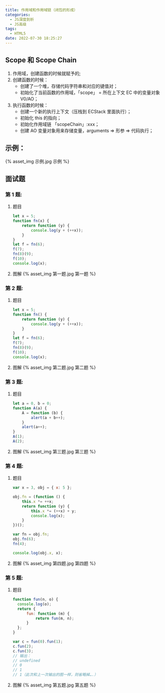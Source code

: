 ```yaml
---
title: 作用域和作用域链（闭包的形成）
categories:
  - JS深度剖析
  - JS高级
tags:
  - HTML5
date: 2022-07-30 18:25:27
---
```


## Scope 和 Scope Chain
1. 作用域，创建函数的时候就赋予的;
2. 创建函数的时候：
    - 创建了一个堆，存储代码字符串和对应的键值对；
    - 初始化了当前函数的作用域，「scope」 = 所在上下文 EC 中的变量对象 V0/AO；
3. 执行函数的时候：
    - 创建一个新的执行上下文（压栈到 ECStack 里面执行）；
    - 初始化 this 的指向；
    - 初始化作用域链 「scopeChain」:xxx；
    - 创建 AO 变量对象用来存储变量，arguments => 形参 => 代码执行；

## 示例：
{% asset_img 示例.jpg 示例 %}

## 面试题

### 第 1 题:
1. 题目
    ```js
    let x = 5;
    function fn(x) {
        return function (y) {
            console.log(y + (++x));
        }
    }
    let f = fn(6);
    f(7);
    fn(8)(9);
    f(10);
    console.log(x);
    ```
2. 图解
    {% asset_img 第一题.jpg 第一题 %}

### 第 2 题:
1. 题目
    ```js
    let x = 5;
    function fn() {
        return function (y) {
            console.log(y + (++x));
        }
    }
    let f = fn(6);
    f(7);
    fn(8)(9);
    f(10);
    console.log(x);
    ```
2. 图解
    {% asset_img 第二题.jpg 第二题 %}

### 第 3 题:
1. 题目
    ```js
    let a = 0, b = 0;
    function A(a) {
        A = function (b) {
            alert(a + b++);
        }
        alert(a++);
    }
    A(1);
    A(2);
    ```
2. 图解
    {% asset_img 第三题.jpg 第三题 %}

### 第 4 题:
1. 题目
    ```js
    var x = 3, obj = { x: 5 };
	
    obj.fn = (function () {
        this.x *= ++x;
        return function (y) {
            this.x *= (++x) + y;
            console.log(x);
        }
    })();
    
    var fn = obj.fn;
    obj.fn(6);
    fn(4);
    
    console.log(obj.x, x);
    ```
2. 图解
    {% asset_img 第四题.jpg 第四题 %}

### 第 5 题:
1. 题目
    ```js
    function fun(n, o) {
      console.log(o);
      return {
          fun: function (m) {
              return fun(m, n);
          }
      };
    }
	
    var c = fun(0).fun(1);
    c.fun(2);
    c.fun(3);
    // 输出：
    // undefined
    // 0
    // 1
    // 1（此次和上一次输出的图一样，则省略掉….）
    ```
2. 图解
    {% asset_img 第五题.jpg 第五题 %}
